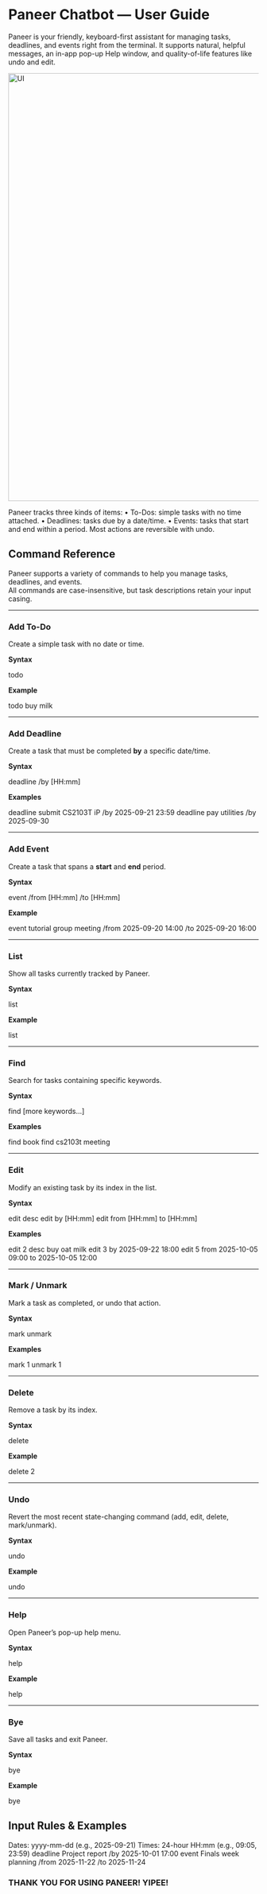 # Paneer Chatbot — User Guide

Paneer is your friendly, keyboard-first assistant for managing tasks, deadlines, and events right
from the terminal. It supports natural, helpful messages, an in-app pop-up Help window, and
quality-of-life features like undo and edit.

<img width="1494" height="861" alt="UI" src="https://github.com/user-attachments/assets/11d1d956-9630-4f1c-a0e3-2efd934279a1" />



Paneer tracks three kinds of items:
• To-Dos: simple tasks with no time attached.
• Deadlines: tasks due by a date/time.
• Events: tasks that start and end within a period.
Most actions are reversible with undo.


## Command Reference

Paneer supports a variety of commands to help you manage tasks, deadlines, and events.  
All commands are case-insensitive, but task descriptions retain your input casing.

---

### Add To-Do
Create a simple task with no date or time.

**Syntax**

todo 

**Example**

todo buy milk

---

### Add Deadline
Create a task that must be completed **by** a specific date/time.

**Syntax**

deadline  /by  [HH:mm]

**Examples**

deadline submit CS2103T iP /by 2025-09-21 23:59
deadline pay utilities /by 2025-09-30

---

### Add Event
Create a task that spans a **start** and **end** period.

**Syntax**

event  /from  [HH:mm] /to  [HH:mm]

**Example**

event tutorial group meeting /from 2025-09-20 14:00 /to 2025-09-20 16:00

---

### List
Show all tasks currently tracked by Paneer.

**Syntax**

list

**Example**

list

---

### Find
Search for tasks containing specific keywords.

**Syntax**

find  [more keywords…]

**Examples**

find book
find cs2103t meeting

---

### Edit
Modify an existing task by its index in the list.

**Syntax**

edit  desc 
edit  by  [HH:mm]
edit  from  [HH:mm] to  [HH:mm]

**Examples**

edit 2 desc buy oat milk
edit 3 by 2025-09-22 18:00
edit 5 from 2025-10-05 09:00 to 2025-10-05 12:00

---

### Mark / Unmark
Mark a task as completed, or undo that action.

**Syntax**

mark 
unmark 

**Examples**

mark 1
unmark 1

---

### Delete
Remove a task by its index.

**Syntax**

delete 

**Example**

delete 2

---

### Undo
Revert the most recent state-changing command (add, edit, delete, mark/unmark).

**Syntax**

undo

**Example**

undo

---

### Help
Open Paneer’s pop-up help menu.

**Syntax**

help

**Example**

help

---

### Bye
Save all tasks and exit Paneer.

**Syntax**

bye

**Example**

bye


## Input Rules & Examples

Dates: yyyy-mm-dd (e.g., 2025-09-21)
Times: 24-hour HH:mm (e.g., 09:05, 23:59)
deadline Project report /by 2025-10-01 17:00
event Finals week planning /from 2025-11-22 /to 2025-11-24

### THANK YOU FOR USING PANEER! YIPEE!
